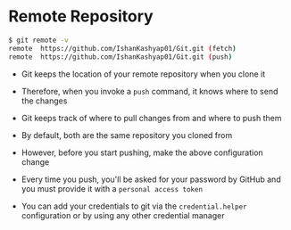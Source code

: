 # Remote Repository

```bash
$ git remote -v
remote  https://github.com/IshanKashyap01/Git.git (fetch)
remote  https://github.com/IshanKashyap01/Git.git (push)
```

- Git keeps the location of your remote repository when you clone it

- Therefore, when you invoke a ```push``` command, it knows where to send the changes

- Git keeps track of where to pull changes from and where to push them

- By default, both are the same repository you cloned from

- However, before you start pushing, make the above configuration change

- Every time you push, you'll be asked for your password by GitHub and you must
provide it with a ```personal access token```

- You can add your credentials to git via the ```credential.helper``` configuration
or by using any other credential manager
